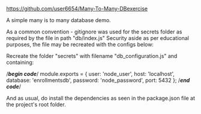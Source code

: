 https://github.com/user6654/Many-To-Many-DBexercise

A simple many is to many database demo.

As a common convention - gitignore was used for the secrets folder as required by the file in path "db/index.js"
Security aside as per educational purposes, the file may be recreated with the configs below:

Recreate the folder "secrets" with filename "db_configuration.js" and containing:

/***begin code***/
module.exports = { 
  user: 'node_user',
  host: 'localhost',
  database: 'enrollmentsdb',
  password: 'node_password',
  port: 5432
};
/***end code***/

And as usual, do install the dependencies as seen in the package.json file at the project's root folder.
